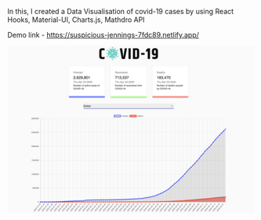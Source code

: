 In this, I created a Data Visualisation of covid-19 cases by using React Hooks, Material-UI, Charts.js, Mathdro API

Demo link - https://suspicious-jennings-7fdc89.netlify.app/

![github-small](https://raw.githubusercontent.com/WebDev-Akhil/React-Covid-19-Dashboard/master/src/images/Screenshot%202020-04-23%20at%207.58.05%20AM.png)
